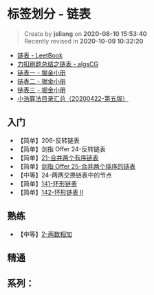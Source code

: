 标签划分 - 链表
===

> Create by **jsliang** on **2020-08-10 15:53:40**  
> Recently revised in **2020-10-09 10:32:20**

* [链表 - LeetBook](https://leetcode-cn.com/leetbook/detail/linked-list/)
* [力扣刷题总结之链表 - algsCG](https://leetcode-cn.com/circle/article/YGr54o/)
* [链表一 - 掘金小册](https://juejin.im/book/6844733800300150797/section/6844733800350498823)
* [链表二 - 掘金小册](https://juejin.im/book/6844733800300150797/section/6844733800354676743)
* [链表三 - 掘金小册](https://juejin.im/book/6844733800300150797/section/6844733800354676744)
* [小浩算法目录汇总（20200422-第五版）](https://mp.weixin.qq.com/s/3eJNKDTZ5y5icMnfv9Is_w)

## 入门

* 【简单】206-反转链表
* 【简单】剑指 Offer 24-反转链表
* 【简单】[21-合并两个有序链表](https://leetcode-cn.com/problems/merge-two-sorted-lists/)
* 【简单】[剑指 Offer 25-合并两个排序的链表](https://leetcode-cn.com/problems/he-bing-liang-ge-pai-xu-de-lian-biao-lcof/)
* 【中等】24-两两交换链表中的节点
* 【简单】[141-环形链表](https://leetcode-cn.com/problems/linked-list-cycle/)
* 【简单】[142-环形链表 II](https://leetcode-cn.com/problems/linked-list-cycle-ii/)

## 熟练

* 【中等】[2-两数相加](https://leetcode-cn.com/problems/add-two-numbers/)

## 精通



## 系列：